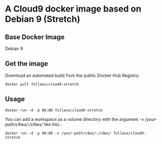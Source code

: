 # A Cloud9 docker image based on Debian 9 (Stretch)

## Base Docker Image
Debian 9

## Get the image

Download an automated build from the public Docker Hub Registry:

    docker pull fullaxx/cloud9-stretch

## Usage

    docker run -d -p 80:80 fullaxx/cloud9-stretch

You can add a workspace as a volume directory with the argument *-v /your-path/c9ws/:/c9ws/* like this :

    docker run -d -p 80:80 -v /your-path/c9ws/:/c9ws/ fullaxx/cloud9-stretch
